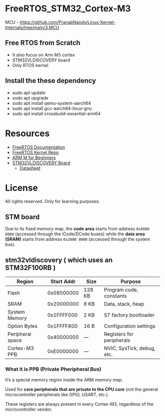 # FreeRTOS_STM32_Cortex-M3
MCU - https://github.com/PranabNandy/Linux-Kernel-Internals/tree/main/3.MCU

## Free RTOS from Scratch
- It also focus on Arm M3 cortex
- STM32VLDISCOVERY board
- Only RTOS kernel

## Install the these dependency
- sudo apt update
- sudo apt upgrade
- sudo apt install qemu-system-aarch64
- sudo apt install gcc-aarch64-linux-gnu
- sudo apt install crossbuild-essential-arm64

  
# Resources
- [FreeRTOS Documentation](https://github.com/FreeRTOS/FreeRTOS-Kernel-Book/releases/download/V1.1.0/Mastering-the-FreeRTOS-Real-Time-Kernel.v1.1.0.pdf)
- [FreeRTOS Kernel Repo](https://github.com/FreeRTOS/FreeRTOS-Kernel)
- [ARM M for Beginners](https://community.arm.com/cfs-file/__key/telligent-evolution-components-attachments/01-2142-00-00-00-00-52-96/White-Paper-_2D00_-Cortex_2D00_M-for-Beginners-_2D00_-2016-_2800_final-v3_2900_.pdf)
- [STM32VLDISCOVERY Board](https://www.st.com/resource/en/user_manual/um0919-stm32vldiscovery-stm32-value-line-discovery-stmicroelectronics.pdf)
  - [Datasheet](https://www.st.com/resource/en/reference_manual/dm00031020-stm32f405-415-stm32f407-417-stm32f427-437-and-stm32f429-439-advanced-arm-based-32-bit-mcus-stmicroelectronics.pdf)

# License

All rights reserved. Only for learning purposes.

## STM board
Due to its fixed memory map, the **code area** starts from address `0x0000 0000` (accessed
through the ICode/DCode buses) while the **data area (SRAM)** starts from address
`0x2000 0000` (accessed through the system bus).

## stm32vldiscovery ( which uses an STM32F100RB )
| Region           | Start Addr | Size   | Purpose                    |
| ---------------- | ---------- | ------ | -------------------------- |
| Flash            | 0x08000000 | 128 KB | Program code, constants    |
| SRAM             | 0x20000000 | 8 KB   | Data, stack, heap          |
| System Memory    | 0x1FFFF000 | 2 KB   | ST factory bootloader      |
| Option Bytes     | 0x1FFFF800 | 16 B   | Configuration settings     |
| Peripheral space | 0x40000000 | —      | Registers for peripherals  |
| Cortex-M3 PPB    | 0xE0000000 | —      | NVIC, SysTick, debug, etc. |


### What it is PPB (Private Pheripheral Bus)
It’s a special memory region inside the ARM memory map.

Used for **core peripherals that are private to the CPU core** (not the general microcontroller peripherals like GPIO, USART, etc.).

These registers are always present in every Cortex-M3, regardless of the microcontroller vendor.
